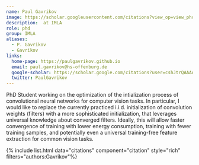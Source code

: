 ```yaml
---
name: Paul Gavrikov
image: https://scholar.googleusercontent.com/citations?view_op=view_photo&user=cshJtrQAAAAJ&citpid=1
description:  at IMLA
role: phd
group: IMLA
aliases:
  - P. Gavrikov
  - Gavrikov
links:
  home-page: https://paulgavrikov.github.io
  email: paul.gavrikov@hs-offenburg.de
  google-scholar: https://scholar.google.com/citations?user=cshJtrQAAAAJ&hl=en
  twitter: PaulGavrikov
---
```


PhD Student working on the optimization of the intialization process of convolutional neural networks for computer vision tasks. In particular, I would like to replace the currently practiced i.i.d. initialization of convolution weights (filters) with a more sophisticated initialization, that leverages universal knowledge about converged filters. Ideally, this will allow faster convergence of training with lower energy consumption, training with fewer training samples, and potentially even a universal training-free feature extraction for common vision tasks.

{% include list.html data="citations" component="citation" style="rich" filters="authors:Gavrikov"%}
